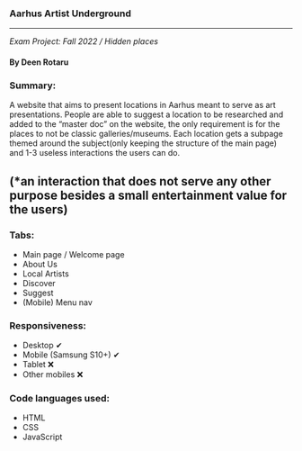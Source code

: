 ### Aarhus Artist Underground
------
*Exam Project: Fall 2022 / Hidden places*
#### By Deen Rotaru


### Summary:
   A website that aims to present locations in Aarhus meant to serve as art presentations. People are able to suggest a location to be researched and added to the “master doc” on the website, the only requirement is for the places to not be classic galleries/museums.
    Each location gets a subpage themed around the subject(only keeping the structure of the main page) and 1-3 useless interactions the users can do.

(*an interaction that does not serve any other purpose besides a small entertainment value for the users)
------

### Tabs:
+ Main page / Welcome page
+ About Us
+ Local Artists
+ Discover
+ Suggest
+ (Mobile) Menu nav

### Responsiveness:
+ Desktop ✔
+ Mobile (Samsung S10+) ✔
+ Tablet ❌
+ Other mobiles ❌

### Code languages used:
+ HTML
+ CSS
+ JavaScript

